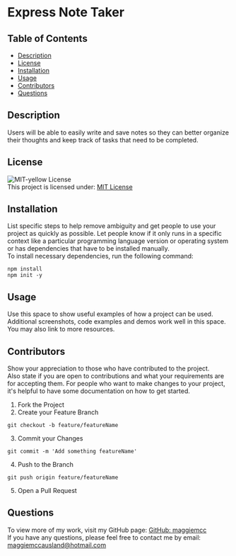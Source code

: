 # Express Note Taker
## Table of Contents

- [Description](#description)
- [License](#license)
- [Installation](#installation)
- [Usage](#usage)
- [Contributors](#contributors)
- [Questions](#questions)

## Description

Users will be able to easily write and save notes so they can better organize their thoughts and keep track of tasks that need to be completed.

## License

![MIT-yellow License](https://img.shields.io/badge/License-MIT-yellow.svg)  
 This project is licensed under: [MIT License](https://opensource.org/licenses/MIT)

## Installation

List specific steps to help remove ambiguity and get people to use your project as quickly as possible. Let people know if it only runs in a specific context like a particular programming language version or operating system or has dependencies that have to be installed manually.  
 To install necessary dependencies, run the following command:

```
npm install
npm init -y
```

## Usage

Use this space to show useful examples of how a project can be used. Additional screenshots, code examples and demos work well in this space. You may also link to more resources.

## Contributors

Show your appreciation to those who have contributed to the project.  
 Also state if you are open to contributions and what your requirements are for accepting them. For people who want to make changes to your project, it's helpful to have some documentation on how to get started.

1. Fork the Project
2. Create your Feature Branch

```
git checkout -b feature/featureName
```

3. Commit your Changes

```
git commit -m 'Add something featureName'
```

4. Push to the Branch

```
git push origin feature/featureName
```

5. Open a Pull Request

## Questions

To view more of my work, visit my GitHub page: [GitHub: maggiemcc](https://github.com/maggiemcc)  
 If you have any questions, please feel free to contact me by email: maggiemccausland@hotmail.com
